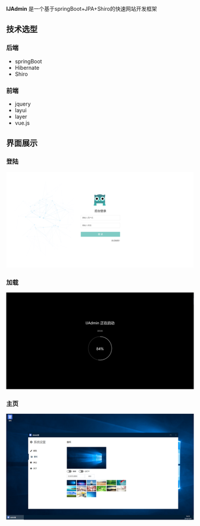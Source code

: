 **IJAdmin** 是一个基于springBoot+JPA+Shiro的快速网站开发框架

## 技术选型
### 后端
- springBoot
- Hibernate
- Shiro

### 前端
- jquery
- layui
- layer
- vue.js


## 界面展示
### 登陆

![login](https://github.com/levin313/IJAdmin/blob/master/doc/img/login.png)

### 加载



![loading](https://github.com/levin313/IJAdmin/blob/master/doc/img/loading.png)

### 主页

![home](https://github.com/levin313/IJAdmin/blob/master/doc/img/home.png)
